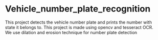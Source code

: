 # Vehicle_number_plate_recognition
This project detects the vehicle number plate and prints the number with state it belongs to. This project is made using opencv and tesseract OCR.
We use dilation and erosion technique for number plate detection
